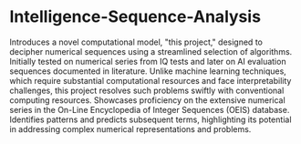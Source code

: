 # Intelligence-Sequence-Analysis

Introduces a novel computational model, "this project," designed to decipher numerical sequences using a streamlined selection of algorithms.
Initially tested on numerical series from IQ tests and later on AI evaluation sequences documented in literature.
Unlike machine learning techniques, which require substantial computational resources and face interpretability challenges, this project resolves such problems swiftly with conventional computing resources.
Showcases proficiency on the extensive numerical series in the On-Line Encyclopedia of Integer Sequences (OEIS) database.
Identifies patterns and predicts subsequent terms, highlighting its potential in addressing complex numerical representations and problems.
